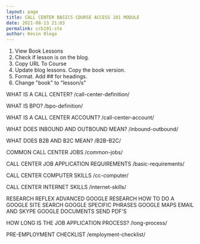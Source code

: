 ```yaml
--- 
layout: page
title: CALL CENTER BASICS COURSE ACCESS 101 MODULE
date: 2021-08-13 21:03
permalink: ccb101-ste 
author: Kevin Olega 
--- 
```





1. View Book Lessons
2. Check if lesson is on the blog.
3. Copy URL To Course
4. Update blog lessons. Copy the book version.
5. Format. Add ## for headings.
6. Change "book" to "lesson/s"


WHAT IS A CALL CENTER?
/call-center-definition/

WHAT IS BPO?
/bpo-definition/ 

WHAT IS A CALL CENTER ACCOUNT?
/call-center-account/ 

WHAT DOES INBOUND AND OUTBOUND MEAN?
/inbound-outbound/ 

WHAT DOES B2B AND B2C MEAN?
/B2B-B2C/ 

COMMON CALL CENTER JOBS
/common-jobs/

CALL CENTER JOB APPLICATION REQUIREMENTS
/basic-requirements/

CALL CENTER COMPUTER SKILLS
/cc-computer/

CALL CENTER INTERNET SKILLS
/internet-skills/ 

RESEARCH REFLEX
ADVANCED GOOGLE RESEARCH
HOW TO DO A GOOGLE SITE SEARCH
GOOGLE SPECIFIC PHRASES
GOOGLE MAPS
EMAIL AND SKYPE
GOOGLE DOCUMENTS
SEND PDF'S

HOW LONG IS THE JOB APPLICATION PROCESS?
/long-process/

PRE-EMPLOYMENT CHECKLIST
/employment-checklist/